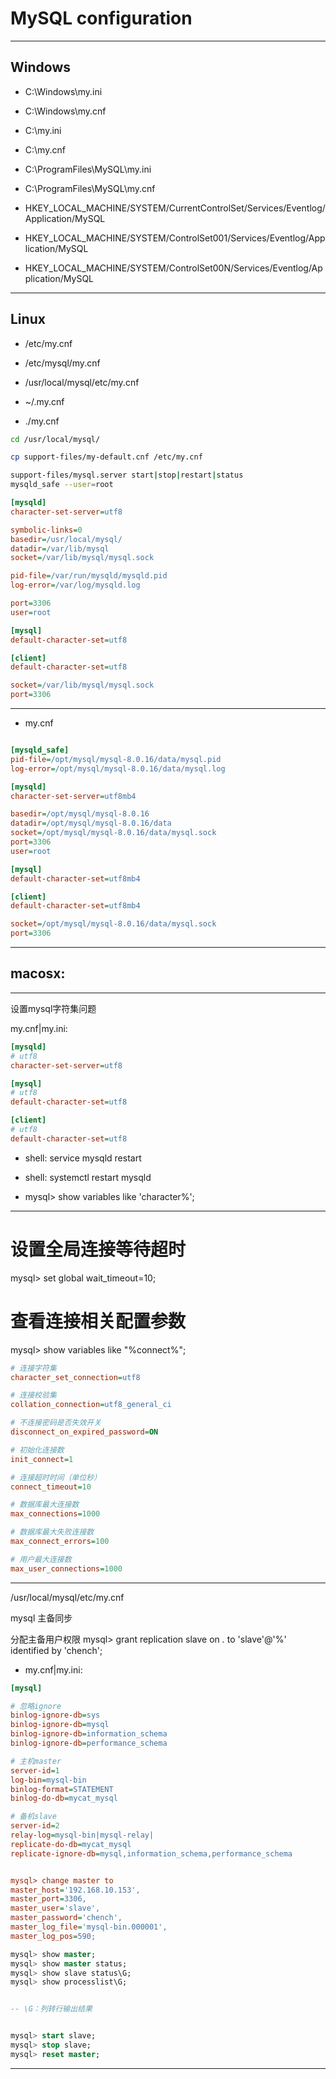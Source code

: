 
# MySQL configuration





---
## Windows

- C:\Windows\my.ini
- C:\Windows\my.cnf
- C:\my.ini
- C:\my.cnf
- C:\ProgramFiles\MySQL\my.ini
- C:\ProgramFiles\MySQL\my.cnf


- HKEY_LOCAL_MACHINE/SYSTEM/CurrentControlSet/Services/Eventlog/Application/MySQL
- HKEY_LOCAL_MACHINE/SYSTEM/ControlSet001/Services/Eventlog/Application/MySQL
- HKEY_LOCAL_MACHINE/SYSTEM/ControlSet00N/Services/Eventlog/Application/MySQL








---
## Linux

- /etc/my.cnf
- /etc/mysql/my.cnf
- /usr/local/mysql/etc/my.cnf

- ~/.my.cnf
- ./my.cnf


```sh
cd /usr/local/mysql/

cp support-files/my-default.cnf /etc/my.cnf

support-files/mysql.server start|stop|restart|status
mysqld_safe --user=root


```


```ini
[mysqld]
character-set-server=utf8

symbolic-links=0
basedir=/usr/local/mysql/
datadir=/var/lib/mysql
socket=/var/lib/mysql/mysql.sock

pid-file=/var/run/mysqld/mysqld.pid
log-error=/var/log/mysqld.log

port=3306
user=root

[mysql]
default-character-set=utf8

[client]
default-character-set=utf8

socket=/var/lib/mysql/mysql.sock
port=3306

```




---
- my.cnf
```ini

[mysqld_safe]
pid-file=/opt/mysql/mysql-8.0.16/data/mysql.pid
log-error=/opt/mysql/mysql-8.0.16/data/mysql.log

[mysqld]
character-set-server=utf8mb4

basedir=/opt/mysql/mysql-8.0.16
datadir=/opt/mysql/mysql-8.0.16/data
socket=/opt/mysql/mysql-8.0.16/data/mysql.sock
port=3306
user=root

[mysql]
default-character-set=utf8mb4

[client]
default-character-set=utf8mb4

socket=/opt/mysql/mysql-8.0.16/data/mysql.sock
port=3306

```

---


## macosx:

---


设置mysql字符集问题

my.cnf|my.ini:
```ini
[mysqld]
# utf8
character-set-server=utf8

[mysql]
# utf8
default-character-set=utf8

[client]
# utf8
default-character-set=utf8
```

- shell: service mysqld restart
- shell: systemctl restart mysqld

- mysql> show variables like 'character%';

---


# 设置全局连接等待超时
mysql> set global wait_timeout=10;

# 查看连接相关配置参数
mysql> show variables like "%connect%";
```ini
# 连接字符集
character_set_connection=utf8

# 连接校验集
collation_connection=utf8_general_ci

# 不连接密码是否失效开关
disconnect_on_expired_password=ON

# 初始化连接数
init_connect=1

# 连接超时时间（单位秒）
connect_timeout=10

# 数据库最大连接数
max_connections=1000

# 数据库最大失败连接数
max_connect_errors=100

# 用户最大连接数
max_user_connections=1000
```
---

/usr/local/mysql/etc/my.cnf

mysql 主备同步

分配主备用户权限
mysql> grant replication slave on *.* to 'slave'@'%' identified by 'chench';


- my.cnf|my.ini:

```ini
[mysql]

# 忽略ignore
binlog-ignore-db=sys
binlog-ignore-db=mysql
binlog-ignore-db=information_schema
binlog-ignore-db=performance_schema

# 主机master
server-id=1
log-bin=mysql-bin
binlog-format=STATEMENT
binlog-do-db=mycat_mysql

# 备机slave
server-id=2
relay-log=mysql-bin|mysql-relay|
replicate-do-db=mycat_mysql
replicate-ignore-db=mysql,information_schema,performance_schema


mysql> change master to
master_host='192.168.10.153',
master_port=3306,
master_user='slave',
master_password='chench',
master_log_file='mysql-bin.000001',
master_log_pos=590;
```

```sql
mysql> show master;
mysql> show master status;
mysql> show slave status\G;
mysql> show processlist\G;


-- \G：列转行输出结果


mysql> start slave;
mysql> stop slave;
mysql> reset master;
```





---

